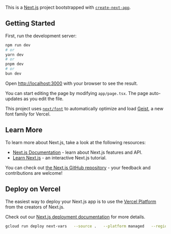 This is a [Next.js](https://nextjs.org) project bootstrapped with [`create-next-app`](https://nextjs.org/docs/app/api-reference/cli/create-next-app).

## Getting Started

First, run the development server:

```bash
npm run dev
# or
yarn dev
# or
pnpm dev
# or
bun dev
```

Open [http://localhost:3000](http://localhost:3000) with your browser to see the result.

You can start editing the page by modifying `app/page.tsx`. The page auto-updates as you edit the file.

This project uses [`next/font`](https://nextjs.org/docs/app/building-your-application/optimizing/fonts) to automatically optimize and load [Geist](https://vercel.com/font), a new font family for Vercel.

## Learn More

To learn more about Next.js, take a look at the following resources:

- [Next.js Documentation](https://nextjs.org/docs) - learn about Next.js features and API.
- [Learn Next.js](https://nextjs.org/learn) - an interactive Next.js tutorial.

You can check out [the Next.js GitHub repository](https://github.com/vercel/next.js) - your feedback and contributions are welcome!

## Deploy on Vercel

The easiest way to deploy your Next.js app is to use the [Vercel Platform](https://vercel.com/new?utm_medium=default-template&filter=next.js&utm_source=create-next-app&utm_campaign=create-next-app-readme) from the creators of Next.js.

Check out our [Next.js deployment documentation](https://nextjs.org/docs/app/building-your-application/deploying) for more details.

```bash
gcloud run deploy next-vars   --source .   --platform managed   --region asia-east1   --allow-unauthenticated   --set-env-vars NEXT_PUBLIC_TEST_VAR=hello-from-env   --set-env-vars NEXT_PUBLIC_API_URL=https://api.example.com   --set-env-vars "NEXT_PUBLIC_APP_NAME=Test Cloud Run App"   --set-env-vars NEXT_PUBLIC_VERSION=1.0.0   --set-env-vars NEXT_PUBLIC_ENVIRONMENT=development   --set-env-vars NEXT_PUBLIC_FEATURE_FLAG_NEW_UI=true   --set-env-vars NEXT_PUBLIC_MAX_RETRIES=3   --set-env-vars NEXT_PUBLIC_TIMEOUT=5000   --set-env-vars NEXT_PUBLIC_DEBUG_MODE=false   --set-env-vars NEXT_PUBLIC_LOG_LEVEL=info   --set-env-vars PUBLIC_API_URL=testing
```
